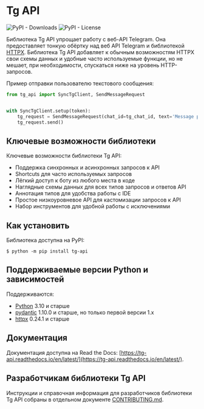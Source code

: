 # Tg API

![PyPI - Downloads](https://img.shields.io/pypi/dm/tg_api)
![PyPI - License](https://img.shields.io/pypi/l/tg_api)

Библиотека Tg API упрощает работу с веб-API Telegram. Она предоставляет тонкую обёртку над веб API Telegram и библиотекой [HTTPX](https://www.python-httpx.org/). Библиотека Tg API добавляет к обычным возможностям HTTPX свои схемы данных и удобные часто используемые функции, но не мешает, при необходимости, спускаться ниже на уровень HTTP-запросов.

Пример отправки пользователю текстового сообщения:

```py
from tg_api import SyncTgClient, SendMessageRequest


with SyncTgClient.setup(token):
    tg_request = SendMessageRequest(chat_id=tg_chat_id, text='Message proofs high level usage.')
    tg_request.send()
```

## Ключевые возможности библиотеки

Ключевые возможности библиотеки Tg API:

- Поддержка синхронных и асинхронных запросов к API
- Shortcuts для часто используемых запросов
- Лёгкий доступ к боту из любого места в коде
- Наглядные схемы данных для всех типов запросов и ответов API
- Аннотация типов для удобства работы с IDE
- Простое низкоуровневое API для кастомизации запросов к API
- Набор инструментов для удобной работы с исключениями

## Как установить

Библиотека доступна на PyPI:

```shell
$ python -m pip install tg-api
```

## Поддерживаемые версии Python и зависимостей

Поддерживаются:

- [Python](https://www.python.org/downloads/) 3.10 и старше
- [pydantic](https://pypi.org/project/pydantic/#history) 1.10.0 и старше, но только первой версии 1.x
- [httpx](https://pypi.org/project/httpx/#history) 0.24.1 и старше

## Документация

Документация доступна на Read the Docs: [https://tg-api.readthedocs.io/en/latest/](https://tg-api.readthedocs.io/en/latest/).

<a name="contributing"></a>
## Разработчикам библиотеки Tg API

Инструкции и справочная информация для разработчиков библиотеки Tg API собраны в отдельном документе [CONTRIBUTING.md](CONTRIBUTING.md).
